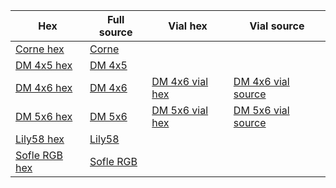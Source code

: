 | Hex           | Full source | Vial hex | Vial source |
| --------------| ----------- | ----------- | ----------- |
| [Corne hex](https://github.com/ergohaven/keymap_hub/tree/main/corne)| [Corne](https://github.com/ergohaven/qmk_firmware/tree/master/keyboards/crkbd/keymaps/eh) | 
| [DM 4x5 hex](https://github.com/ergohaven/keymap_hub/tree/main/dm-4x5)  | [DM 4x5](https://github.com/kissetfall/qmk_firmware/tree/master/keyboards/handwired/dactyl_manuform/4x5/keymaps/eh) |   
| [DM 4x6 hex](https://github.com/ergohaven/keymap_hub/tree/main/dm-4x6)| [DM 4x6](https://github.com/kissetfall/qmk_firmware/tree/master/keyboards/handwired/dactyl_manuform/4x6/keymaps/eh) | [DM 4x6 vial hex](https://github.com/ergohaven/keymap_hub/tree/main/dm-4x6/4x6-vial)| [DM 4x6 vial source](https://github.com/ergohaven/vial-qmk/tree/master/keyboards/handwired/dactyl_manuform/4x6/keymaps/eh) |
| [DM 5x6 hex](https://github.com/ergohaven/keymap_hub/tree/main/dm-5x6)| [DM 5x6](https://github.com/kissetfall/qmk_firmware/tree/master/keyboards/handwired/dactyl_manuform/5x6/keymaps/eh) | [DM 5x6 vial hex ](https://github.com/ergohaven/keymap_hub/tree/main/dm-5x6/5x6-vial)|[DM 5x6 vial source](https://github.com/ergohaven/vial-qmk/tree/master/keyboards/handwired/dactyl_manuform/5x6/keymaps/eh) |
| [Lily58 hex](https://github.com/ergohaven/keymap_hub/tree/main/lily58)| [Lily58](https://github.com/ergohaven/qmk_firmware/tree/master/keyboards/lily58/keymaps/eh) |
| [Sofle RGB hex](https://github.com/ergohaven/keymap_hub/tree/main/sofle)| [Sofle RGB](https://github.com/ergohaven/qmk_firmware/tree/master/keyboards/sofle/keymaps/ehrgb) |
